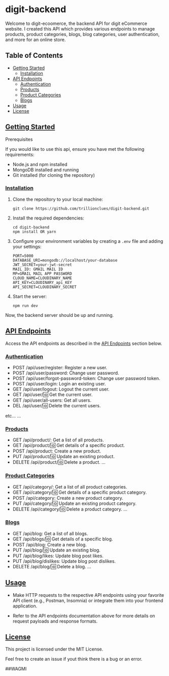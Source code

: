 # digit-backend

Welcome to digit-ecoomerce, the backend API for digit eCommerce website. I created this API which provides various endpoints to manage products, product categories, blogs, blog categories, user authentication, and more for an online store.

## Table of Contents

- [Getting Started](#getting-started)
  - [Installation](#installation)
- [API Endpoints](#api-endpoints)
  - [Authentication](#authentication)
  - [Products](#products)
  - [Product Categories](#product-categories)
  - [Blogs](#blogs)
- [Usage](#usage)
- [License](#license)

## [Getting Started](#getting-started)
Prerequisites

If you would like to use this api, ensure you have met the following requirements:

- Node.js and npm installed
- MongoDB installed and running
- Git installed (for cloning the repository)

### [Installation](#installation)

1. Clone the repository to your local machine:

   ```
   git clone https://github.com/trillionclues/digit-backend.git
   ```

2. Install the required dependencies:

   ```
   cd digit-backend
   npm install OR yarn 
   ```

3. Configure your environment variables by creating a `.env` file and adding your settings:

   ```env
   PORT=5000
   DATABASE_URI=mongodb://localhost/your-database
   JWT_SECRET=your-jwt-secret
   MAIL_ID: GMAIL MAIL ID
   MP=GMAIL MAIL APP PASSWORD
   CLOUD_NAME=CLOUDINARY_NAME
   API_KEY=CLOUDINARY_api_KEY
   API_SECRET=CLOUDINARY_SECRET
   ```

4. Start the server:

   ```
   npm run dev
   ```

Now, the backend server should be up and running.


## [API Endpoints](#api-endpoints)
Access the API endpoints as described in the [API Endpoints](#api-endpoints) section below.

### [Authentication](#authentication)
- POST /api/user/register: Register a new user.
- POST /api/user/password: Change user password.
- POST /api/user/forgot-password-token: Change user password token.
- POST /api/user/login: Login an existing user.
- GET /api/user/logout: Logout the current user.
- GET /api/user/:id: Get the current user.
- GET /api/user/all-users: Get all users.
- DEL /api/user/:id: Delete the current users.

etc...
...

### [Products](#products)
- GET /api/product/: Get a list of all products.
- GET /api/product/:id: Get details of a specific product.
- POST /api/product: Create a new product.
- PUT /api/product/:id: Update an existing product.
- DELETE /api/product/:id: Delete a product.
...

### [Product Categories](#product-categories)
- GET /api/category/: Get a list of all product categories.
- GET /api/category/:id: Get details of a specific product category.
- POST /api/category: Create a new product category.
- PUT /api/category/:id: Update an existing product category.
- DELETE /api/category/:id: Delete a product category.
...

### [Blogs](#blogs)
- GET /api/blog: Get a list of all blogs.
- GET /api/blogs/:id: Get details of a specific blog.
- POST /api/blog: Create a new blog.
- PUT /api/blog/:id: Update an existing blog.
- PUT /api/blog/likes: Update blog post likes.
- PUT /api/blog/dislikes: Update blog post dislikes.
- DELETE /api/blog/:id: Delete a blog.
...


## [Usage](#usage)

- Make HTTP requests to the respective API endpoints using your favorite API client (e.g., Postman, Insomnia) or integrate them into your frontend application.

- Refer to the API endpoints documentation above for more details on request payloads and response formats.

## [License](#license)
This project is licensed under the MIT License.

Feel free to create an issue if yout think there is a bug or an error.

##WAGMI